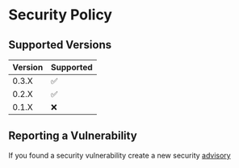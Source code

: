# Security Policy

## Supported Versions
| Version | Supported          |
| ------- | ------------------ |
| 0.3.X   | :white_check_mark: |
| 0.2.X   | :white_check_mark: |
| 0.1.X   | :x:                |

## Reporting a Vulnerability

If you found a security vulnerability create a new security [advisory](https://github.com/Almesaody/Paymenter/security/advisories/new)